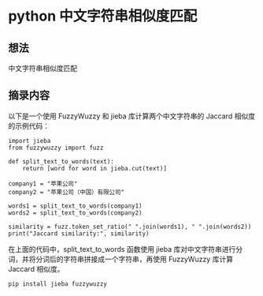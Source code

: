 # python 中文字符串相似度匹配

## 想法
中文字符串相似度匹配

## 摘录内容 
以下是一个使用 FuzzyWuzzy 和 jieba 库计算两个中文字符串的 Jaccard 相似度的示例代码：
```
import jieba
from fuzzywuzzy import fuzz

def split_text_to_words(text):
    return [word for word in jieba.cut(text)]

company1 = "苹果公司"
company2 = "苹果公司（中国）有限公司"

words1 = split_text_to_words(company1)
words2 = split_text_to_words(company2)

similarity = fuzz.token_set_ratio(" ".join(words1), " ".join(words2))
print("Jaccard similarity:", similarity)
```

在上面的代码中，split_text_to_words 函数使用 jieba 库对中文字符串进行分词，并将分词后的字符串拼接成一个字符串，再使用 FuzzyWuzzy 库计算 Jaccard 相似度。

```
pip install jieba fuzzywuzzy
```